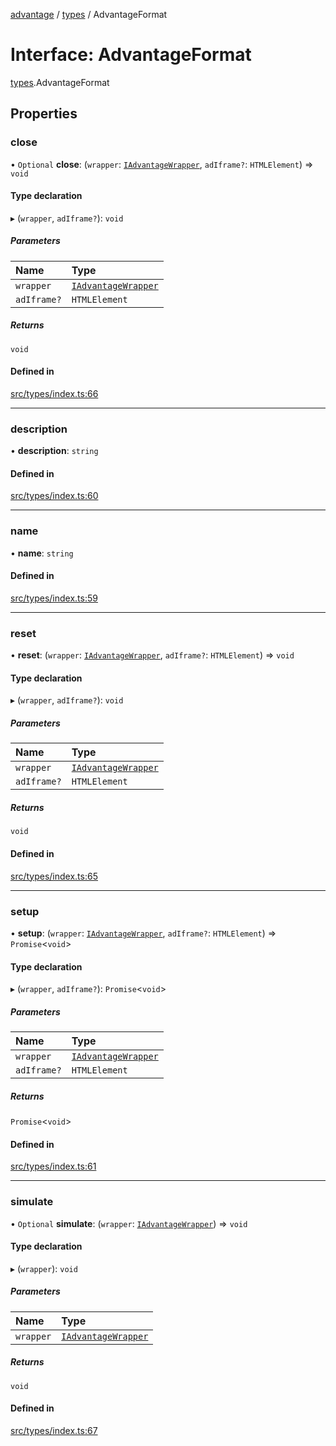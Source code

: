 [advantage](../index.md) / [types](../modules/types.md) / AdvantageFormat

# Interface: AdvantageFormat

[types](../modules/types.md).AdvantageFormat

## Properties

### close

• `Optional` **close**: (`wrapper`: [`IAdvantageWrapper`](types.IAdvantageWrapper.md), `adIframe?`: `HTMLElement`) => `void`

#### Type declaration

▸ (`wrapper`, `adIframe?`): `void`

##### Parameters

| Name | Type |
| :------ | :------ |
| `wrapper` | [`IAdvantageWrapper`](types.IAdvantageWrapper.md) |
| `adIframe?` | `HTMLElement` |

##### Returns

`void`

#### Defined in

[src/types/index.ts:66](https://github.com/madington/advantage/blob/1529685a28e94a7188513095bd1e6443524e7e35/src/types/index.ts#L66)

___

### description

• **description**: `string`

#### Defined in

[src/types/index.ts:60](https://github.com/madington/advantage/blob/1529685a28e94a7188513095bd1e6443524e7e35/src/types/index.ts#L60)

___

### name

• **name**: `string`

#### Defined in

[src/types/index.ts:59](https://github.com/madington/advantage/blob/1529685a28e94a7188513095bd1e6443524e7e35/src/types/index.ts#L59)

___

### reset

• **reset**: (`wrapper`: [`IAdvantageWrapper`](types.IAdvantageWrapper.md), `adIframe?`: `HTMLElement`) => `void`

#### Type declaration

▸ (`wrapper`, `adIframe?`): `void`

##### Parameters

| Name | Type |
| :------ | :------ |
| `wrapper` | [`IAdvantageWrapper`](types.IAdvantageWrapper.md) |
| `adIframe?` | `HTMLElement` |

##### Returns

`void`

#### Defined in

[src/types/index.ts:65](https://github.com/madington/advantage/blob/1529685a28e94a7188513095bd1e6443524e7e35/src/types/index.ts#L65)

___

### setup

• **setup**: (`wrapper`: [`IAdvantageWrapper`](types.IAdvantageWrapper.md), `adIframe?`: `HTMLElement`) => `Promise`\<`void`\>

#### Type declaration

▸ (`wrapper`, `adIframe?`): `Promise`\<`void`\>

##### Parameters

| Name | Type |
| :------ | :------ |
| `wrapper` | [`IAdvantageWrapper`](types.IAdvantageWrapper.md) |
| `adIframe?` | `HTMLElement` |

##### Returns

`Promise`\<`void`\>

#### Defined in

[src/types/index.ts:61](https://github.com/madington/advantage/blob/1529685a28e94a7188513095bd1e6443524e7e35/src/types/index.ts#L61)

___

### simulate

• `Optional` **simulate**: (`wrapper`: [`IAdvantageWrapper`](types.IAdvantageWrapper.md)) => `void`

#### Type declaration

▸ (`wrapper`): `void`

##### Parameters

| Name | Type |
| :------ | :------ |
| `wrapper` | [`IAdvantageWrapper`](types.IAdvantageWrapper.md) |

##### Returns

`void`

#### Defined in

[src/types/index.ts:67](https://github.com/madington/advantage/blob/1529685a28e94a7188513095bd1e6443524e7e35/src/types/index.ts#L67)
